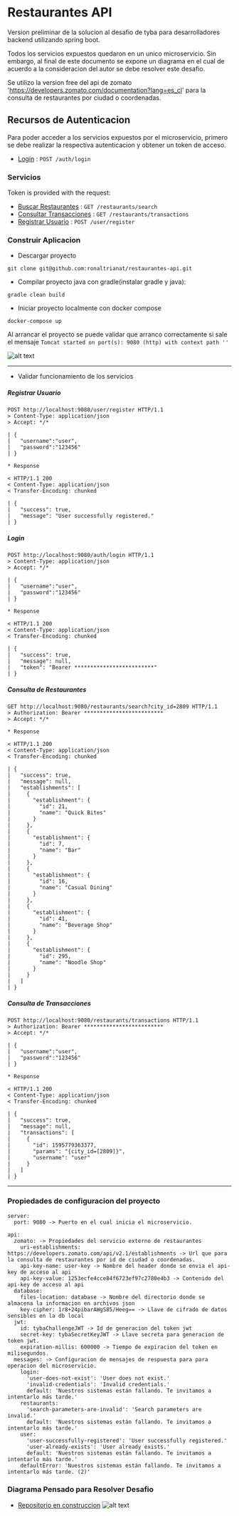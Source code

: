 # Restaurantes API

Version preliminar de la solucion al desafio de tyba para desarrolladores backend utilizando spring boot.

Todos los servicios expuestos quedaron en un unico microservicio. Sin embargo, al final de este documento se expone un diagrama en el cual de acuerdo a la consideracion del autor se debe resolver este desafio.

Se utilizo la version free del api de zomato 'https://developers.zomato.com/documentation?lang=es_cl' para la consulta de restaurantes por ciudad o coordenadas.

## Recursos de Autenticacion 

Para poder acceder a los servicios expuestos por el microservicio, primero se debe realizar la respectiva autenticacion y obtener un token de acceso. 

* [Login](docs/login.md) : `POST /auth/login`

### Servicios

Token is provided with the request:

* [Buscar Restaurantes](docs/restaurants.md) : `GET /restaurants/search`
* [Consultar Transacciones](docs/transactions.md) : `GET /restaurants/transactions`
* [Registrar Usuario](docs/register-user.md) : `POST /user/register`

### Construir Aplicacion
* Descargar proyecto
```
git clone git@github.com:ronaltrianat/restaurantes-api.git
```

* Compilar proyecto java con gradle(instalar gradle y java):
```
gradle clean build
```
* Iniciar proyecto localmente con docker compose
```
docker-compose up
```
Al arrancar el proyecto se puede validar que arranco correctamente si sale el mensaje 
`Tomcat started on port(s): 9080 (http) with context path ''`

![alt text](docs/images/docker-compose-start.png "Logo Title Text 1")

---
* Validar funcionamiento de los servicios

##### Registrar Usuario
```
POST http://localhost:9080/user/register HTTP/1.1
> Content-Type: application/json
> Accept: */*

| {
| 	"username":"user",
| 	"password":"123456"
| }

* Response

< HTTP/1.1 200 
< Content-Type: application/json
< Transfer-Encoding: chunked

| {
|   "success": true,
|   "message": "User successfully registered."
| }
```
##### Login
```
POST http://localhost:9080/auth/login HTTP/1.1
> Content-Type: application/json
> Accept: */*

| {
| 	"username":"user",
| 	"password":"123456"
| }

* Response

< HTTP/1.1 200 
< Content-Type: application/json
< Transfer-Encoding: chunked

| {
|   "success": true,
|   "message": null,
|   "token": "Bearer *************************"
| }
```

##### Consulta de Restaurantes
```
GET http://localhost:9080/restaurants/search?city_id=2809 HTTP/1.1
> Authorization: Bearer *************************
> Accept: */*

* Response

< HTTP/1.1 200 
< Content-Type: application/json
< Transfer-Encoding: chunked

| {
|   "success": true,
|   "message": null,
|   "establishments": [
|     {
|       "establishment": {
|         "id": 21,
|         "name": "Quick Bites"
|       }
|     },
|     {
|       "establishment": {
|         "id": 7,
|         "name": "Bar"
|       }
|     },
|     {
|       "establishment": {
|         "id": 16,
|         "name": "Casual Dining"
|       }
|     },
|     {
|       "establishment": {
|         "id": 41,
|         "name": "Beverage Shop"
|       }
|     },
|     {
|       "establishment": {
|         "id": 295,
|         "name": "Noodle Shop"
|       }
|     }
|   ]
| }
```
##### Consulta de Transacciones
```
POST http://localhost:9080/restaurants/transactions HTTP/1.1
> Authorization: Bearer *************************
> Accept: */*

| {
| 	"username":"user",
| 	"password":"123456"
| }

* Response

< HTTP/1.1 200 
< Content-Type: application/json
< Transfer-Encoding: chunked

| {
|   "success": true,
|   "message": null,
|   "transactions": [
|     {
|       "id": 1595779363377,
|       "params": "{city_id=[2809]}",
|       "username": "user"
|     }
|   ]
| }
```
---
### Propiedades de configuracion del proyecto
```
server:
  port: 9080 -> Puerto en el cual inicia el microservicio.

api:
  zomato: -> Propiedades del servicio externo de restaurantes
    uri-establishments: https://developers.zomato.com/api/v2.1/establishments -> Url que para la consulta de restaurantes por id de ciudad o coordenadas.
    api-key-name: user-key -> Nombre del header donde se envia el api-key de acceso al api
    api-key-value: 1253ecfe4cce84f6723ef97c2780e4b3 -> Contenido del api-key de acceso al api
  database:
    files-location: database -> Nombre del directorio donde se almacena la informacion en archivos json
    key-cipher: 1r8+24pibarAWgS85/Heeg== -> Llave de cifrado de datos sensibles en la db local
  jwt:
    id: tybaChallengeJWT -> Id de generacion del token jwt
    secret-key: tybaSecretKeyJWT -> Llave secreta para generacion de token jwt.
    expiration-millis: 600000 -> Tiempo de expiracion del token en milisegundos.
  messages: -> Configuracion de mensajes de respuesta para para operacion del microservicio.
    login:
      'user-does-not-exist': 'User does not exist.'
      'invalid-credentials': 'Invalid credentials.'
      default: 'Nuestros sistemas están fallando. Te invitamos a intentarlo más tarde.'
    restaurants:
      'search-parameters-are-invalid': 'Search parameters are invalid.'
      default: 'Nuestros sistemas están fallando. Te invitamos a intentarlo más tarde.'
    user:
      'user-successfully-registered': 'User successfully registered.'
      'user-already-exists': 'User already exists.'
      default: 'Nuestros sistemas están fallando. Te invitamos a intentarlo más tarde.'
    defaultError: 'Nuestros sistemas están fallando. Te invitamos a intentarlo más tarde. (2)'
```


### Diagrama Pensado para Resolver Desafio
 
* [Repositorio en construccion](https://github.com/ronaltrianat/tyba-challenge)
![alt text](docs/images/diagrama-tyba.png "Logo Title Text 1")
